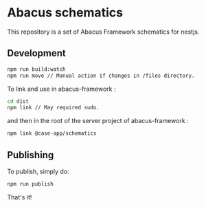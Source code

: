 # Abacus schematics
This repository is a set of Abacus Framework schematics for nestjs. 

## Development

```bash
npm run build:watch
npm run move // Manual action if changes in /files directory. 
```

To link and use in abacus-framework :

```bash
cd dist
npm link // May required sudo.
```
and then in the root of the server project of abacus-framework : 
```bash
npm link @case-app/schematics
```

## Publishing

To publish, simply do:

```bash
npm run publish
```

That's it!
